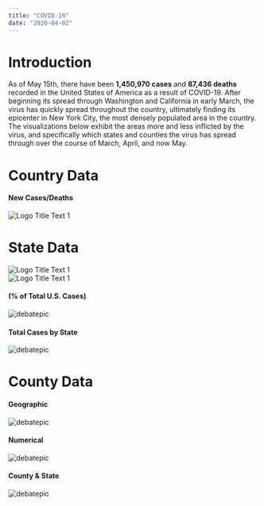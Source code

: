 ```yaml
---
title: "COVID-19"
date: "2020-04-02"
---
```


<h1> Introduction </h1>

As of May 15th, there have been **1,450,970 cases** and **87,436 deaths**   recorded in the United States of America as a result of COVID-19. After beginning its spread through Washington and California in early March, the virus has quickly spread throughout the country, ultimately finding its epicenter in New York City, the most densely populated area in the country. The visualizations below exhibit the areas more and less inflicted by the virus, and specifically which states and counties the virus has spread through over the course of March, April, and now May.

# Country Data

#### New Cases/Deaths

![](/Plots/COVIDPlots/newcasesdeaths.png "Logo Title Text 1") 

# State Data
![](/Plots/COVIDPlots/statecasesmap.png "Logo Title Text 1")  
![](/Plots/COVIDPlots/statedeathsmap.png "Logo Title Text 1")
#### (% of Total U.S. Cases)
![debatepic](/Plots/COVIDPlots/percentofcases.png "Logo Title Text 1")
#### Total Cases by State
![debatepic](/Plots/COVIDPlots/ST-bar-ani.gif "Logo Title Text 1")



# County Data

#### Geographic
![debatepic](/Plots/COVIDPlots/MapAnimations/counties_outlines.gif "Logo Title Text 1")
#### Numerical
![debatepic](/Plots/COVIDPlots/CTY-bar-ani.gif "Logo Title Text 1")




#### County & State
![debatepic](/Plots/COVIDPlots/STandCTY-bar-ani.gif "Logo Title Text 1")
